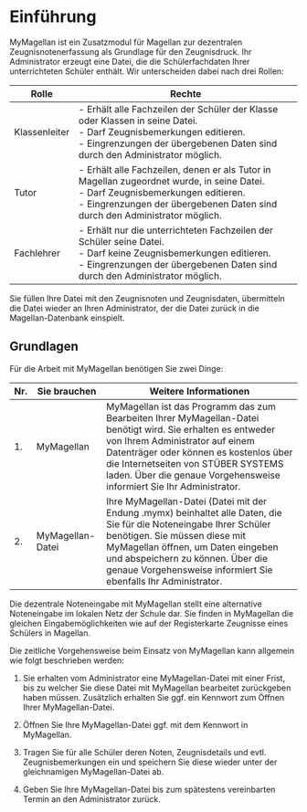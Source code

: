 # Einführung

MyMagellan ist ein Zusatzmodul für Magellan zur dezentralen Zeugnisnotenerfassung als Grundlage für den Zeugnisdruck.
Ihr Administrator erzeugt eine Datei, die die Schülerfachdaten Ihrer unterrichteten Schüler enthält. Wir unterscheiden dabei nach drei Rollen:

Rolle|Rechte
--|--
Klassenleiter|- Erhält alle Fachzeilen der Schüler der Klasse oder Klassen in seine Datei.<br>- Darf Zeugnisbemerkungen editieren. <br>- Eingrenzungen der übergebenen Daten sind durch den Administrator möglich.
Tutor|- Erhält alle Fachzeilen, denen er als Tutor in Magellan zugeordnet wurde, in seine Datei.<br>- Darf Zeugnisbemerkungen editieren. <br>- Eingrenzungen der übergebenen Daten sind durch den Administrator möglich.
Fachlehrer|- Erhält nur die unterrichteten Fachzeilen der Schüler seine Datei.<br>- Darf keine Zeugnisbemerkungen editieren. <br>- Eingrenzungen der übergebenen Daten sind durch den Administrator möglich.

Sie füllen Ihre Datei mit den Zeugnisnoten und Zeugnisdaten, übermitteln die Datei wieder an Ihren Administrator, der die Datei zurück in die Magellan-Datenbank einspielt.

## Grundlagen

Für die Arbeit mit MyMagellan benötigen Sie zwei Dinge:

Nr.|Sie brauchen|Weitere Informationen
--|--|--
1.|MyMagellan| MyMagellan ist das Programm das zum Bearbeiten Ihrer MyMagellan-Datei benötigt wird. Sie erhalten es entweder von Ihrem Administrator auf einem Datenträger oder können es kostenlos über die Internetseiten von STÜBER SYSTEMS laden. Über die genaue Vorgehensweise informiert Sie Ihr Administrator.
2.|MyMagellan-Datei|Ihre MyMagellan-Datei (Datei mit der Endung .mymx) beinhaltet alle Daten, die Sie für die Noteneingabe Ihrer Schüler benötigen. Sie müssen diese mit MyMagellan öffnen, um Daten eingeben und abspeichern zu können. Über die genaue Vorgehensweise informiert Sie ebenfalls Ihr Administrator.

Die dezentrale Noteneingabe mit MyMagellan stellt eine alternative Noteneingabe im lokalen Netz der Schule dar. Sie finden in MyMagellan die gleichen Eingabemöglichkeiten wie auf der Registerkarte Zeugnisse eines Schülers in Magellan.

Die zeitliche Vorgehensweise beim Einsatz von MyMagellan kann allgemein wie folgt beschrieben werden:

1. Sie erhalten vom Administrator eine MyMagellan-Datei mit einer Frist, bis zu welcher Sie diese Datei mit MyMagellan bearbeitet zurückgeben haben müssen. Zusätzlich erhalten Sie ggf. ein Kennwort zum Öffnen Ihrer MyMagellan-Datei.

2. Öffnen Sie Ihre MyMagellan-Datei ggf. mit dem Kennwort in MyMagellan.

3. Tragen Sie für alle Schüler deren Noten, Zeugnisdetails und evtl. Zeugnisbemerkungen ein und speichern Sie diese wieder unter der gleichnamigen MyMagellan-Datei ab.

4. Geben Sie Ihre MyMagellan-Datei bis zum spätestens vereinbarten Termin an den Administrator zurück.
